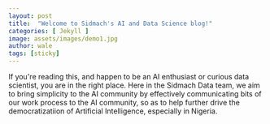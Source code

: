 ```yaml
---
layout: post
title:  "Welcome to Sidmach's AI and Data Science blog!"
categories: [ Jekyll ]
image: assets/images/demo1.jpg
author: wale
tags: [sticky]
---
```

If you're reading this, and happen to be an AI enthusiast or curious data scientist, you are in the right place.
Here in the Sidmach Data team, we aim to bring simplicity to the AI community by effectively communicating 
bits of our work process to the AI community, so as to help further drive the democratizatiion of Artificial Intelligence, especially in Nigeria.




